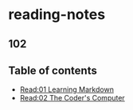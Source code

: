 # reading-notes
## 102
## Table of contents
- [Read:01 Learning Markdown](102/class1.md)
- [Read:02 The Coder's Computer](102/class2.md)
